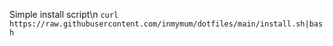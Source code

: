 Simple install script\n
`curl https://raw.githubusercontent.com/inmymum/dotfiles/main/install.sh|bash`
